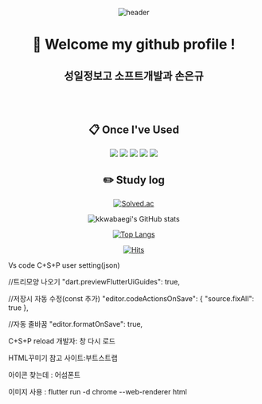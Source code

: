 <div align="center">
  
  ![header](https://capsule-render.vercel.app/api?type=Waving&text=Hello&animation=fadeIn&fontAlignY=35&height=150&color=auto)

#  :wave: Welcome my github profile !

## 성일정보고 소프트개발과 손은규
  
 <br/>
 <br/>
  
##  :clipboard: Once I've Used 
  
<img src="https://img.shields.io/badge/JAVA-007396?style=for-the-badge&logo=Java&logoColor=white">
<img src="https://img.shields.io/badge/Oracle-F80000?style=for-the-badge&logo=Oracle&logoColor=white"> 
<img src="https://img.shields.io/badge/Eclipse-2C2255?style=for-the-badge&logo=Eclipse%20IDE&logoColor=white">
<img src="https://img.shields.io/badge/github-181717?style=for-the-badge&logo=github&logoColor=white">
<img src="https://img.shields.io/badge/VSCode-007ACC?style=for-the-badge&logo=VisualStudioCode&logoColor=white">

## :pencil2: Study log

[![Solved.ac](http://mazassumnida.wtf/api/v2/generate_badge?boj=kkwabaegi)](https://solved.ac/kkwabaegi)

![kkwabaegi's GitHub stats](https://github-readme-stats.vercel.app/api?username=kkwabaegi&show_icons=true&theme=transparent)
  
[![Top Langs](https://github-readme-stats.vercel.app/api/top-langs/?username=kkwabaegi&layout=compact&show_icons=true&theme=transparent)](https://github.com/kkwabaegi)
  
[![Hits](https://hits.seeyoufarm.com/api/count/incr/badge.svg?url=https%3A%2F%2Fgithub.com%2Fkkwabaegi&count_bg=%2379C83D&title_bg=%23555555&icon=katana.svg&icon_color=%23FFFFFF&title=%EB%B0%A9%EB%AC%B8%EC%9E%90&edge_flat=false)](https://hits.seeyoufarm.com)
  
</div>
  Vs code 
C+S+P
user setting(json)

//트리모양 나오기
"dart.previewFlutterUiGuides": true,

//저장시 자동 수정(const 추가)
"editor.codeActionsOnSave": {
        "source.fixAll": true
    },

//자동 줄바꿈
"editor.formatOnSave": true,

C+S+P
reload 개발자: 창 다시 로드

HTML꾸미기 참고 사이트:부트스트랩

아이콘 찾는데 : 어섬폰트

이미지 사용 : flutter run -d chrome --web-renderer html

